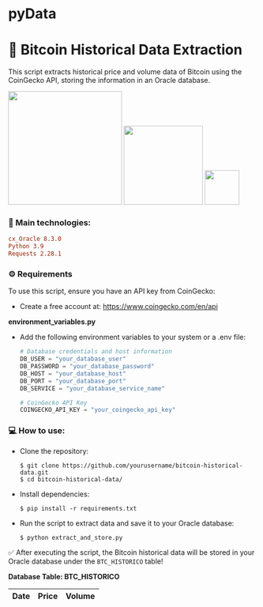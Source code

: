 # pyData

# 📘 Bitcoin Historical Data Extraction

This script extracts historical price and volume data of Bitcoin using the CoinGecko API, storing the information in an Oracle database.

<p float="left">
  <img src="https://github.com/brunomcr/pyData/assets/61769161/b20f997d-6aa6-409b-a49d-081af8537abe" width="230" />
  <img src="https://github.com/brunomcr/pyData/assets/61769161/71993036-81ec-493d-9b87-b40786586a5d" width="160" /> 
  <img src="https://github.com/brunomcr/pyData/assets/61769161/c3f5b8f3-b935-4d8d-a100-41ef8755bdb4" width="70" />
</p>


### 📑 Main technologies:
```toml
cx_Oracle 8.3.0
Python 3.9
Requests 2.28.1
```

### ⚙️ Requirements
To use this script, ensure you have an API key from CoinGecko:
- Create a free account at: https://www.coingecko.com/en/api

**environment_variables.py**
* Add the following environment variables to your system or a .env file:
    ```python
    # Database credentials and host information
    DB_USER = "your_database_user"
    DB_PASSWORD = "your_database_password"
    DB_HOST = "your_database_host"
    DB_PORT = "your_database_port"
    DB_SERVICE = "your_database_service_name"

    # CoinGecko API Key
    COINGECKO_API_KEY = "your_coingecko_api_key"
    ```

### 💻 How to use:
- Clone the repository:
    ```shell
    $ git clone https://github.com/yourusername/bitcoin-historical-data.git
    $ cd bitcoin-historical-data/
    ```

- Install dependencies:
    ```shell
    $ pip install -r requirements.txt
    ```

- Run the script to extract data and save it to your Oracle database:
    ```shell
    $ python extract_and_store.py
    ```

✅ After executing the script, the Bitcoin historical data will be stored in your Oracle database under the `BTC_HISTORICO` table!

**Database Table: BTC_HISTORICO**

| Date | Price | Volume |
| ---- | ----- | ------ |
<!-- Add sample data rows here if needed -->
